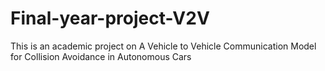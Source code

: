 # Final-year-project-V2V
This is an academic project on A Vehicle to Vehicle Communication Model for Collision Avoidance in Autonomous Cars
